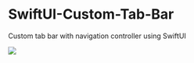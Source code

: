 # SwiftUI-Custom-Tab-Bar
Custom tab bar with navigation controller using SwiftUI

<img src="https://github.com/ComradeSwiftUI/SwiftUI-Custom-Tab-Bar/blob/master/SwiftUI_Custom%20TabBar.gif"></img>
